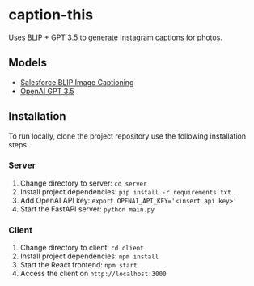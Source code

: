 # caption-this

Uses BLIP + GPT 3.5 to generate Instagram captions for photos.

## Models

- [Salesforce BLIP Image Captioning](https://huggingface.co/Salesforce/blip-image-captioning-large)
- [OpenAI GPT 3.5](https://platform.openai.com/docs/models/gpt-3-5)

## Installation

To run locally, clone the project repository use the following installation steps:

### Server
1. Change directory to server: `cd server`
2. Install project dependencies: `pip install -r requirements.txt`
3. Add OpenAI API key: `export OPENAI_API_KEY='<insert api key>'`
4. Start the FastAPI server: `python main.py`

### Client
1. Change directory to client: `cd client`
2. Install project dependencies: `npm install`
3. Start the React frontend: `npm start`
4. Access the client on `http://localhost:3000`
